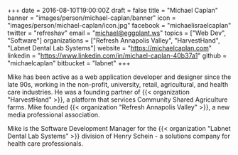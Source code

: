 +++
date = 2016-08-10T19:00:00Z
draft = false
title = "Michael Caplan"
banner = "images/person/michael-caplan/banner"
icon = "images/person/michael-caplan/icon.jpg"
facebook = "michaelisraelcaplan"
twitter = "refreshav"
email = "michael@eggplant.ws"
topics = ["Web Dev", "Software"]
organizations = ["Refresh Annapolis Valley", "HarvestHand", "Labnet Dental Lab Systems"]
website = "https://michaelcaplan.com"
linkedin = "https://www.linkedin.com/in/michael-caplan-40b37a1"
github = "michaelcaplan"
bitbucket = "labnet"
+++

Mike has been active as a web application developer and designer since the late 90s, working in the non-profit, university, retail, agricultural, and health care industries. He was a founding partner of {{< organization "HarvestHand" >}}, a platform that services Community Shared Agriculture farms. Mike founded {{< organization "Refresh Annapolis Valley" >}}, a new media professional association.

Mike is the Software Development Manager for the {{< organization "Labnet Dental Lab Systems" >}} division of Henry Schein - a solutions company for health care professionals.